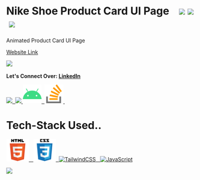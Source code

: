 # Nike Shoe Product Card UI Page  &nbsp;  &nbsp;![](https://img.shields.io/badge/-HTML_5-black?style=flat&logo=Html5&logoColor=orange)&nbsp;![](https://img.shields.io/badge/-TailwindCSS-black?style=flat&logo=tailwindcss&logoColor=blue)&nbsp;![](https://img.shields.io/badge/-JavaScript-black?style=flat&logo=JavaScript&logoColor=gold)

Animated Product Card UI Page

[Website Link](https://nike-product-page-ansh-singh-sonkhia.netlify.app)

![](https://i.imgur.com/waxVImv.png)


<b>Let's Connect Over: [LinkedIn](https://www.linkedin.com/in/anshsinghsonkhia/)</b>


</a>
  <a href="https://www.linkedin.com/in/anshsinghsonkhia/">
  <img height="50" src="https://user-images.githubusercontent.com/46517096/166973395-19676cd8-f8ec-4abf-83ff-da8243505b82.png"/>&nbsp;
</a>
<a href="https://twitter.com/AnshSSonkhia">
  <img height="50" src="https://user-images.githubusercontent.com/46517096/166974271-91dfa250-d70b-4cb9-8707-f1bda1b708c3.png"/>
</a>
  <a href="https://g.dev/AnshSinghSonkhia">
  <img height="50" src="https://github.com/AnshSinghSonkhia/AnshSinghSonkhia/blob/main/icons/android.png"/>&nbsp;
</a>
<a href="https://stackoverflow.com/users/19728087/ansh-singh-sonkhia">
  <img height="50" src="https://github.com/AnshSinghSonkhia/AnshSinghSonkhia/blob/main/icons/stack-overflow.png"/>&nbsp;
</a>


# Tech-Stack Used..
[<img src="https://github.com/devicons/devicon/blob/master/icons/html5/html5-original-wordmark.svg" title="HTML" alt="HTML" width="60" height="60"/>&nbsp;&nbsp;
<img src="https://github.com/devicons/devicon/blob/master/icons/css3/css3-original-wordmark.svg" title="css3" alt="css3" width="60" height="60"/>&nbsp;&nbsp;<img src="https://cdn.jsdelivr.net/gh/devicons/devicon/icons/tailwindcss/tailwindcss-plain.svg" title="TailwindCSS" alt="TailwindCSS" width="60" height="60"/>&nbsp;&nbsp;&nbsp;<img src="https://cdn.jsdelivr.net/gh/devicons/devicon/icons/javascript/javascript-original.svg" title="JavaScript" alt="JavaScript" width="60" height="60"/>](https://github.com/AnshSinghSonkhia/Facebook-Sign-up-Page-Clone-Using-TailwindCSS/blob/master/README.md)

<!--<img src="https://github.com/devicons/devicon/blob/master/icons/javascript/javascript-original.svg" title="JS" alt="JS" width="60" height="60"/>&nbsp;-->

![](https://i.imgur.com/waxVImv.png)
